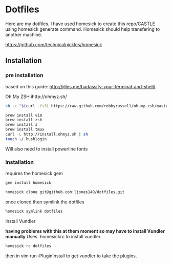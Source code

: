 # Dotfiles

Here are my dotfiles. I have used homesick to create this repo/CASTLE using
homesick generate command. Homesick should help transfering to another machine.

https://github.com/technicalpickles/homesick

## Installation

### pre installation

based on this guide: http://jilles.me/badassify-your-terminal-and-shell/

Oh My ZSH ihttp://ohmyz.sh/
```sh
sh -c "$(curl -fsSL https://raw.github.com/robbyrussell/oh-my-zsh/master/tools/install.sh)"
```

```sh
brew install vim
brew install zsh
brew install z
brew install tmux
curl -L http://install.ohmyz.sh | sh
touch ~/.hushlogin
```

Will also need to install powerline fonts

### Installation

requires the homesick gem
```sh
gem install homesick
```
```sh
homesick clone git@github.com:ljones140/dotfiles.git
```
once cloned then symlink the dotfiles
```sh
homesick symlink dotfiles
```
Install Vundler

**having problems with this at them moment so may have to install Vundler
manually**
Uses .homesickrc to install vundler.
```sh
homesick rc dotfiles
```
then in vim run :PluginInstall to get vundler to take the plugins.
